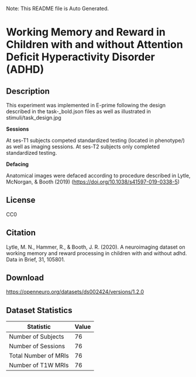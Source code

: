 Note: This README file is Auto Generated.

# Working Memory and Reward in Children with and without Attention Deficit Hyperactivity Disorder (ADHD)

## Description

This experiment was implemented in E-prime following the design described in the task-_bold.json files as well as illustrated in stimuli/task_design.jpg

**Sessions**

At ses-T1 subjects competed standardized testing (located in phenotype/) as well as imaging sessions. At ses-T2 subjects only completed standardized testing.

**Defacing**

Anatomical images were defaced according to procedure described in Lytle, McNorgan, & Booth (2019) (https://doi.org/10.1038/s41597-019-0338-5)


## License

CC0

## Citation

Lytle, M. N., Hammer, R., & Booth, J. R. (2020). A neuroimaging dataset on working memory and reward processing in children with and without adhd. Data in Brief, 31, 105801.

## Download

https://openneuro.org/datasets/ds002424/versions/1.2.0

## Dataset Statistics

| Statistic | Value |
| --- | --- |
| Number of Subjects | 76 |
| Number of Sessions | 76 |
| Total Number of MRIs | 76 |
| Number of T1W MRIs | 76 |

